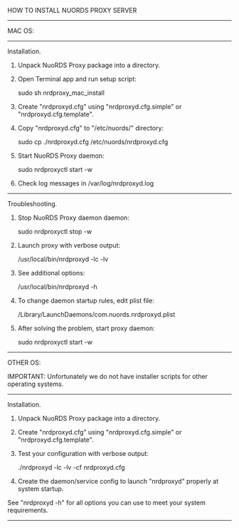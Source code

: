 HOW TO INSTALL NUORDS PROXY SERVER

----------------------------------
MAC OS:

----------------------------------
Installation.

1. Unpack NuoRDS Proxy package into a directory.

2. Open Terminal app and run setup script: 

   sudo sh nrdproxy_mac_install

3. Create "nrdproxyd.cfg" using "nrdproxyd.cfg.simple" or "nrdproxyd.cfg.template".

4. Copy "nrdproxyd.cfg" to "/etc/nuords/" directory:

   sudo cp ./nrdproxyd.cfg /etc/nuords/nrdproxyd.cfg

5. Start NuoRDS Proxy daemon: 

   sudo nrdproxyctl start -w

6. Check log messages in /var/log/nrdproxyd.log

----------------------------------
Troubleshooting.

1. Stop NuoRDS Proxy daemon daemon:

   sudo nrdproxyctl stop -w 

2. Launch proxy with verbose output: 
  
   /usr/local/bin/nrdproxyd -lc -lv
  
3. See additional options: 

   /usr/local/bin/nrdproxyd -h

4. To change daemon startup rules, edit plist file: 

   /Library/LaunchDaemons/com.nuords.nrdproxyd.plist
  
5. After solving the problem, start proxy daemon:

   sudo nrdproxyctl start -w 

----------------------------------
OTHER OS:

IMPORTANT: Unfortunately we do not have installer scripts for other operating systems.

----------------------------------
Installation.

1. Unpack NuoRDS Proxy package into a directory.

4. Create "nrdproxyd.cfg" using "nrdproxyd.cfg.simple" or "nrdproxyd.cfg.template".

5. Test your configuration with verbose output:

   ./nrdproxyd -lc -lv -cf nrdproxyd.cfg 
   
6. Create the daemon/service config to launch "nrdproxyd" properly at system startup. 

See "nrdproxyd -h" for all options you can use to meet your system requirements.

----------------------------------

